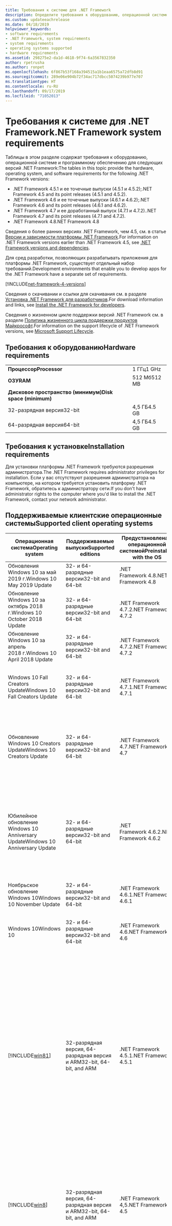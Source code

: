 ```yaml
---
title: Требования к системе для .NET Framework
description: Определите требования к оборудованию, операционной системе и программному обеспечению для установки .NET Framework 4.5 и более поздних версий.
ms.custom: updateeachrelease
ms.date: 04/18/2019
helpviewer_keywords:
- software requirements
- .NET Framework, system requirements
- system requirements
- operating systems supported
- hardware requirements
ms.assetid: 298275e2-da1d-4618-9f74-6a3567832350
author: rpetrusha
ms.author: ronpet
ms.openlocfilehash: 6f867b53f168a394515a1b1eaa6575a72dfb8d91
ms.sourcegitcommit: 289e06e904b72f34ac717dbcc5074239b977e707
ms.translationtype: HT
ms.contentlocale: ru-RU
ms.lasthandoff: 09/17/2019
ms.locfileid: "71052013"
---
```

# <a name="net-framework-system-requirements"></a><span data-ttu-id="fc398-103">Требования к системе для .NET Framework</span><span class="sxs-lookup"><span data-stu-id="fc398-103">.NET Framework system requirements</span></span>

<span data-ttu-id="fc398-104">Таблицы в этом разделе содержат требования к оборудованию, операционной системе и программному обеспечению для следующих версий .NET Framework:</span><span class="sxs-lookup"><span data-stu-id="fc398-104">The tables in this topic provide the hardware, operating system, and software requirements for the following .NET Framework versions:</span></span>

- <span data-ttu-id="fc398-105">.NET Framework 4.5.1 и ее точечные выпуски (4.5.1 и 4.5.2);</span><span class="sxs-lookup"><span data-stu-id="fc398-105">.NET Framework 4.5 and its point releases (4.5.1 and 4.5.2).</span></span>
- <span data-ttu-id="fc398-106">.NET Framework 4.6 и ее точечные выпуски (4.6.1 и 4.6.2);</span><span class="sxs-lookup"><span data-stu-id="fc398-106">.NET Framework 4.6 and its point releases (4.6.1 and 4.6.2).</span></span>
- <span data-ttu-id="fc398-107">.NET Framework 4.7 и ее доработанный выпуск (4.7.1 и 4.7.2).</span><span class="sxs-lookup"><span data-stu-id="fc398-107">.NET Framework 4.7 and its point releases (4.7.1 and 4.7.2).</span></span>
- <span data-ttu-id="fc398-108">.NET Framework 4.8</span><span class="sxs-lookup"><span data-stu-id="fc398-108">.NET Framework 4.8</span></span>

<span data-ttu-id="fc398-109">Сведения о более ранних версиях .NET Framework, чем 4.5, см. в статье [Версии и зависимости платформы .NET Framework](../migration-guide/versions-and-dependencies.md).</span><span class="sxs-lookup"><span data-stu-id="fc398-109">For information on .NET Framework versions earlier than .NET Framework 4.5, see [.NET Framework versions and dependencies](../migration-guide/versions-and-dependencies.md).</span></span>

<span data-ttu-id="fc398-110">Для сред разработки, позволяющих разрабатывать приложения для платформы .NET Framework, существует отдельный набор требований.</span><span class="sxs-lookup"><span data-stu-id="fc398-110">Development environments that enable you to develop apps for the .NET Framework have a separate set of requirements.</span></span>

[!INCLUDE[net-framework-4-versions](../../../includes/net-framework-4x-versions.md)]

<span data-ttu-id="fc398-111">Сведения о скачивании и ссылки для скачивания см. в разделе [Установка .NET Framework для разработчиков](../install/guide-for-developers.md).</span><span class="sxs-lookup"><span data-stu-id="fc398-111">For download information and links, see [Install the .NET Framework for developers](../install/guide-for-developers.md).</span></span>

<span data-ttu-id="fc398-112">Сведения о жизненном цикле поддержки версий .NET Framework см. в разделе [Политика жизненного цикла поддержки продуктов Майкрософт](https://support.microsoft.com/lifecycle/search?sort=PN&alpha=Microsoft%20.NET%20Framework&Filter=FilterNO).</span><span class="sxs-lookup"><span data-stu-id="fc398-112">For information on the support lifecycle of .NET Framework versions, see [Microsoft Support Lifecycle](https://support.microsoft.com/lifecycle/search?sort=PN&alpha=Microsoft%20.NET%20Framework&Filter=FilterNO).</span></span>

## <a name="hardware-requirements"></a><span data-ttu-id="fc398-113">Требования к оборудованию</span><span class="sxs-lookup"><span data-stu-id="fc398-113">Hardware requirements</span></span>

|                          |        |
| ------------------------ | ------ |
| <span data-ttu-id="fc398-114">**Процессор**</span><span class="sxs-lookup"><span data-stu-id="fc398-114">**Processor**</span></span>            | <span data-ttu-id="fc398-115">1 ГГц</span><span class="sxs-lookup"><span data-stu-id="fc398-115">1 GHz</span></span>  |
| <span data-ttu-id="fc398-116">**ОЗУ**</span><span class="sxs-lookup"><span data-stu-id="fc398-116">**RAM**</span></span>                  | <span data-ttu-id="fc398-117">512 Мб</span><span class="sxs-lookup"><span data-stu-id="fc398-117">512 MB</span></span> |
| <span data-ttu-id="fc398-118">**Дисковое пространство (минимум)**</span><span class="sxs-lookup"><span data-stu-id="fc398-118">**Disk space (minimum)**</span></span> |        |
| <span data-ttu-id="fc398-119">32-разрядная версия</span><span class="sxs-lookup"><span data-stu-id="fc398-119">32-bit</span></span>                   | <span data-ttu-id="fc398-120">4,5 ГБ</span><span class="sxs-lookup"><span data-stu-id="fc398-120">4.5 GB</span></span> |
| <span data-ttu-id="fc398-121">64-разрядная версия</span><span class="sxs-lookup"><span data-stu-id="fc398-121">64-bit</span></span>                   | <span data-ttu-id="fc398-122">4,5 ГБ</span><span class="sxs-lookup"><span data-stu-id="fc398-122">4.5 GB</span></span> |

## <a name="installation-requirements"></a><span data-ttu-id="fc398-123">Требования к установке</span><span class="sxs-lookup"><span data-stu-id="fc398-123">Installation requirements</span></span>

<span data-ttu-id="fc398-124">Для установки платформы .NET Framework требуются разрешения администратора.</span><span class="sxs-lookup"><span data-stu-id="fc398-124">The .NET Framework requires administrator privileges for installation.</span></span> <span data-ttu-id="fc398-125">Если у вас отсутствуют разрешения администратора на компьютере, на котором требуется установить платформу .NET Framework, обратитесь к администратору сети.</span><span class="sxs-lookup"><span data-stu-id="fc398-125">If you don't have administrator rights to the computer where you'd like to install the .NET Framework, contact your network administrator.</span></span>

## <a name="supported-client-operating-systems"></a><span data-ttu-id="fc398-126">Поддерживаемые клиентские операционные системы</span><span class="sxs-lookup"><span data-stu-id="fc398-126">Supported client operating systems</span></span>

| <span data-ttu-id="fc398-127">Операционная система</span><span class="sxs-lookup"><span data-stu-id="fc398-127">Operating system</span></span> | <span data-ttu-id="fc398-128">Поддерживаемые выпуски</span><span class="sxs-lookup"><span data-stu-id="fc398-128">Supported editions</span></span> | <span data-ttu-id="fc398-129">Предустановлена с операционной системой</span><span class="sxs-lookup"><span data-stu-id="fc398-129">Preinstalled with the OS</span></span> | <span data-ttu-id="fc398-130">Может устанавливаться отдельно</span><span class="sxs-lookup"><span data-stu-id="fc398-130">Installable separately</span></span> |
| ---------------- | ------------------ | ------------------------ | ---------------------- |
| <span data-ttu-id="fc398-131">Обновления Windows 10 за май 2019 г.</span><span class="sxs-lookup"><span data-stu-id="fc398-131">Windows 10 May 2019 Update</span></span> | <span data-ttu-id="fc398-132">32- и 64-разрядные версии</span><span class="sxs-lookup"><span data-stu-id="fc398-132">32-bit and 64-bit</span></span> | <span data-ttu-id="fc398-133">.NET Framework 4.8</span><span class="sxs-lookup"><span data-stu-id="fc398-133">.NET Framework 4.8</span></span> | -- |
| <span data-ttu-id="fc398-134">Обновление Windows 10 за октябрь 2018 г.</span><span class="sxs-lookup"><span data-stu-id="fc398-134">Windows 10 October 2018 Update</span></span> | <span data-ttu-id="fc398-135">32- и 64-разрядные версии</span><span class="sxs-lookup"><span data-stu-id="fc398-135">32-bit and 64-bit</span></span> | <span data-ttu-id="fc398-136">.NET Framework 4.7.2</span><span class="sxs-lookup"><span data-stu-id="fc398-136">.NET Framework 4.7.2</span></span> | <span data-ttu-id="fc398-137">.NET Framework 4.8</span><span class="sxs-lookup"><span data-stu-id="fc398-137">.NET Framework 4.8</span></span> |
| <span data-ttu-id="fc398-138">Обновление Windows 10 за апрель 2018 г.</span><span class="sxs-lookup"><span data-stu-id="fc398-138">Windows 10 April 2018 Update</span></span> | <span data-ttu-id="fc398-139">32- и 64-разрядные версии</span><span class="sxs-lookup"><span data-stu-id="fc398-139">32-bit and 64-bit</span></span> | <span data-ttu-id="fc398-140">.NET Framework 4.7.2</span><span class="sxs-lookup"><span data-stu-id="fc398-140">.NET Framework 4.7.2</span></span> |<span data-ttu-id="fc398-141">.NET Framework 4.8</span><span class="sxs-lookup"><span data-stu-id="fc398-141">.NET Framework 4.8</span></span>|
| <span data-ttu-id="fc398-142">Windows 10 Fall Creators Update</span><span class="sxs-lookup"><span data-stu-id="fc398-142">Windows 10 Fall Creators Update</span></span> | <span data-ttu-id="fc398-143">32- и 64-разрядные версии</span><span class="sxs-lookup"><span data-stu-id="fc398-143">32-bit and 64-bit</span></span> | <span data-ttu-id="fc398-144">.NET Framework 4.7.1</span><span class="sxs-lookup"><span data-stu-id="fc398-144">.NET Framework 4.7.1</span></span> | <span data-ttu-id="fc398-145">.NET Framework 4.7.2</span><span class="sxs-lookup"><span data-stu-id="fc398-145">.NET Framework 4.7.2</span></span><br/><br/><span data-ttu-id="fc398-146">.NET Framework 4.8</span><span class="sxs-lookup"><span data-stu-id="fc398-146">.NET Framework 4.8</span></span> |
| <span data-ttu-id="fc398-147">Обновление Windows 10 Creators Update</span><span class="sxs-lookup"><span data-stu-id="fc398-147">Windows 10 Creators Update</span></span> | <span data-ttu-id="fc398-148">32- и 64-разрядные версии</span><span class="sxs-lookup"><span data-stu-id="fc398-148">32-bit and 64-bit</span></span> | <span data-ttu-id="fc398-149">.NET Framework 4.7</span><span class="sxs-lookup"><span data-stu-id="fc398-149">.NET Framework 4.7</span></span> | <span data-ttu-id="fc398-150">.NET Framework 4.7.1</span><span class="sxs-lookup"><span data-stu-id="fc398-150">.NET Framework 4.7.1</span></span><br/><br/><span data-ttu-id="fc398-151">.NET Framework 4.7.2</span><span class="sxs-lookup"><span data-stu-id="fc398-151">.NET Framework 4.7.2</span></span><br/><br/><span data-ttu-id="fc398-152">.NET Framework 4.8</span><span class="sxs-lookup"><span data-stu-id="fc398-152">.NET Framework 4.8</span></span> |
| <span data-ttu-id="fc398-153">Юбилейное обновление Windows 10 Anniversary Update</span><span class="sxs-lookup"><span data-stu-id="fc398-153">Windows 10 Anniversary Update</span></span> | <span data-ttu-id="fc398-154">32- и 64-разрядные версии</span><span class="sxs-lookup"><span data-stu-id="fc398-154">32-bit and 64-bit</span></span> | <span data-ttu-id="fc398-155">.NET Framework 4.6.2</span><span class="sxs-lookup"><span data-stu-id="fc398-155">.NET Framework 4.6.2</span></span> |<span data-ttu-id="fc398-156">.NET Framework 4.7</span><span class="sxs-lookup"><span data-stu-id="fc398-156">.NET Framework 4.7</span></span><br/><br/><span data-ttu-id="fc398-157">.NET Framework 4.7.1</span><span class="sxs-lookup"><span data-stu-id="fc398-157">.NET Framework 4.7.1</span></span><br/><br/><span data-ttu-id="fc398-158">.NET Framework 4.7.2</span><span class="sxs-lookup"><span data-stu-id="fc398-158">.NET Framework 4.7.2</span></span><br/><br/><span data-ttu-id="fc398-159">.NET Framework 4.8</span><span class="sxs-lookup"><span data-stu-id="fc398-159">.NET Framework 4.8</span></span>  |
| <span data-ttu-id="fc398-160">Ноябрьское обновление Windows 10</span><span class="sxs-lookup"><span data-stu-id="fc398-160">Windows 10 November Update</span></span> | <span data-ttu-id="fc398-161">32- и 64-разрядные версии</span><span class="sxs-lookup"><span data-stu-id="fc398-161">32-bit and 64-bit</span></span> | <span data-ttu-id="fc398-162">.NET Framework 4.6.1</span><span class="sxs-lookup"><span data-stu-id="fc398-162">.NET Framework 4.6.1</span></span> | <span data-ttu-id="fc398-163">.NET Framework 4.6.2</span><span class="sxs-lookup"><span data-stu-id="fc398-163">.NET Framework 4.6.2</span></span> |
| <span data-ttu-id="fc398-164">Windows 10</span><span class="sxs-lookup"><span data-stu-id="fc398-164">Windows 10</span></span> | <span data-ttu-id="fc398-165">32- и 64-разрядные версии</span><span class="sxs-lookup"><span data-stu-id="fc398-165">32-bit and 64-bit</span></span> | <span data-ttu-id="fc398-166">.NET Framework 4.6</span><span class="sxs-lookup"><span data-stu-id="fc398-166">.NET Framework 4.6</span></span> | <span data-ttu-id="fc398-167">.NET Framework 4.6.1</span><span class="sxs-lookup"><span data-stu-id="fc398-167">.NET Framework 4.6.1</span></span> <br/><br/> <span data-ttu-id="fc398-168">.NET Framework 4.6.2</span><span class="sxs-lookup"><span data-stu-id="fc398-168">.NET Framework 4.6.2</span></span> |
| [!INCLUDE[win81](../../../includes/win81-md.md)] | <span data-ttu-id="fc398-169">32-разрядная версия, 64-разрядная версия и ARM</span><span class="sxs-lookup"><span data-stu-id="fc398-169">32-bit, 64-bit, and ARM</span></span> | <span data-ttu-id="fc398-170">.NET Framework 4.5.1</span><span class="sxs-lookup"><span data-stu-id="fc398-170">.NET Framework 4.5.1</span></span> | <span data-ttu-id="fc398-171">.NET Framework 4.5.2</span><span class="sxs-lookup"><span data-stu-id="fc398-171">.NET Framework 4.5.2</span></span><br /><br /> <span data-ttu-id="fc398-172">.NET Framework 4.6</span><span class="sxs-lookup"><span data-stu-id="fc398-172">.NET Framework 4.6</span></span><br /><br /> <span data-ttu-id="fc398-173">.NET Framework 4.6.1</span><span class="sxs-lookup"><span data-stu-id="fc398-173">.NET Framework 4.6.1</span></span><br /><br /> <span data-ttu-id="fc398-174">.NET Framework 4.6.2</span><span class="sxs-lookup"><span data-stu-id="fc398-174">.NET Framework 4.6.2</span></span><br /><br /><span data-ttu-id="fc398-175">.NET Framework 4.7</span><span class="sxs-lookup"><span data-stu-id="fc398-175">.NET Framework 4.7</span></span><br/><br/><span data-ttu-id="fc398-176">.NET Framework 4.7.1</span><span class="sxs-lookup"><span data-stu-id="fc398-176">.NET Framework 4.7.1</span></span><br/><br/><span data-ttu-id="fc398-177">.NET Framework 4.7.2</span><span class="sxs-lookup"><span data-stu-id="fc398-177">.NET Framework 4.7.2</span></span><br/><br/><span data-ttu-id="fc398-178">.NET Framework 4.8</span><span class="sxs-lookup"><span data-stu-id="fc398-178">.NET Framework 4.8</span></span> |
| [!INCLUDE[win8](../../../includes/win8-md.md)] | <span data-ttu-id="fc398-179">32-разрядная версия, 64-разрядная версия и ARM</span><span class="sxs-lookup"><span data-stu-id="fc398-179">32-bit, 64-bit, and ARM</span></span> | <span data-ttu-id="fc398-180">.NET Framework 4,5</span><span class="sxs-lookup"><span data-stu-id="fc398-180">.NET Framework 4.5</span></span> | <span data-ttu-id="fc398-181">.NET Framework 4.5.1</span><span class="sxs-lookup"><span data-stu-id="fc398-181">.NET Framework 4.5.1</span></span><br /><br /><span data-ttu-id="fc398-182">.NET Framework 4.5.2</span><span class="sxs-lookup"><span data-stu-id="fc398-182">.NET Framework 4.5.2</span></span><br /><br /> <span data-ttu-id="fc398-183">.NET Framework 4.6</span><span class="sxs-lookup"><span data-stu-id="fc398-183">.NET Framework 4.6</span></span><br /><br /> <span data-ttu-id="fc398-184">.NET Framework 4.6.1</span><span class="sxs-lookup"><span data-stu-id="fc398-184">.NET Framework 4.6.1</span></span> |
| <span data-ttu-id="fc398-185">Windows 7 SP1</span><span class="sxs-lookup"><span data-stu-id="fc398-185">Windows 7 SP1</span></span>|<span data-ttu-id="fc398-186">32- и 64-разрядные версии</span><span class="sxs-lookup"><span data-stu-id="fc398-186">32-bit and 64-bit</span></span> | -- | <span data-ttu-id="fc398-187">.NET Framework 4</span><span class="sxs-lookup"><span data-stu-id="fc398-187">.NET Framework 4</span></span><br /><br /> <span data-ttu-id="fc398-188">.NET Framework 4,5</span><span class="sxs-lookup"><span data-stu-id="fc398-188">.NET Framework 4.5</span></span><br /><br /> <span data-ttu-id="fc398-189">.NET Framework 4.5.1</span><span class="sxs-lookup"><span data-stu-id="fc398-189">.NET Framework 4.5.1</span></span><br /><br /> <span data-ttu-id="fc398-190">.NET Framework 4.5.2</span><span class="sxs-lookup"><span data-stu-id="fc398-190">.NET Framework 4.5.2</span></span><br /><br /> <span data-ttu-id="fc398-191">.NET Framework 4.6</span><span class="sxs-lookup"><span data-stu-id="fc398-191">.NET Framework 4.6</span></span><br /><br /> <span data-ttu-id="fc398-192">.NET Framework 4.6.1</span><span class="sxs-lookup"><span data-stu-id="fc398-192">.NET Framework 4.6.1</span></span><br /><br /> <span data-ttu-id="fc398-193">.NET Framework 4.6.2</span><span class="sxs-lookup"><span data-stu-id="fc398-193">.NET Framework 4.6.2</span></span><br /><br /><span data-ttu-id="fc398-194">.NET Framework 4.7</span><span class="sxs-lookup"><span data-stu-id="fc398-194">.NET Framework 4.7</span></span><br/><br/><span data-ttu-id="fc398-195">.NET Framework 4.7.1</span><span class="sxs-lookup"><span data-stu-id="fc398-195">.NET Framework 4.7.1</span></span><br/><br/><span data-ttu-id="fc398-196">.NET Framework 4.7.2</span><span class="sxs-lookup"><span data-stu-id="fc398-196">.NET Framework 4.7.2</span></span><br/><br/><span data-ttu-id="fc398-197">.NET Framework 4.8</span><span class="sxs-lookup"><span data-stu-id="fc398-197">.NET Framework 4.8</span></span> |
| <span data-ttu-id="fc398-198">Windows Vista SP2</span><span class="sxs-lookup"><span data-stu-id="fc398-198">Windows Vista SP2</span></span>|<span data-ttu-id="fc398-199">32- и 64-разрядные версии</span><span class="sxs-lookup"><span data-stu-id="fc398-199">32-bit and 64-bit</span></span> | -- | <span data-ttu-id="fc398-200">.NET Framework 4</span><span class="sxs-lookup"><span data-stu-id="fc398-200">.NET Framework 4</span></span><br /><br /> <span data-ttu-id="fc398-201">.NET Framework 4,5</span><span class="sxs-lookup"><span data-stu-id="fc398-201">.NET Framework 4.5</span></span><br /><br /> <span data-ttu-id="fc398-202">.NET Framework 4.5.1</span><span class="sxs-lookup"><span data-stu-id="fc398-202">.NET Framework 4.5.1</span></span><br /><br /> <span data-ttu-id="fc398-203">.NET Framework 4.5.2</span><span class="sxs-lookup"><span data-stu-id="fc398-203">.NET Framework 4.5.2</span></span><br /><br /> <span data-ttu-id="fc398-204">.NET Framework 4.6</span><span class="sxs-lookup"><span data-stu-id="fc398-204">.NET Framework 4.6</span></span> |
| <span data-ttu-id="fc398-205">Windows XP</span><span class="sxs-lookup"><span data-stu-id="fc398-205">Windows XP</span></span> |<span data-ttu-id="fc398-206">32- и 64-разрядные версии</span><span class="sxs-lookup"><span data-stu-id="fc398-206">32-bit and 64-bit</span></span> | -- | <span data-ttu-id="fc398-207">.NET Framework 4</span><span class="sxs-lookup"><span data-stu-id="fc398-207">.NET Framework 4</span></span> |

 <span data-ttu-id="fc398-208">**Примечания.**</span><span class="sxs-lookup"><span data-stu-id="fc398-208">**Notes:**</span></span>

- <span data-ttu-id="fc398-209">В системах Windows 7 платформе .NET Framework требуется пакет обновления 1 (SP1) для Windows 7.</span><span class="sxs-lookup"><span data-stu-id="fc398-209">On Windows 7 systems, the .NET Framework requires Windows 7 SP1.</span></span> <span data-ttu-id="fc398-210">Если вы используете Windows 7 и еще не установили пакет обновления 1 (SP1), это необходимо сделать перед установкой платформы .NET Framework.</span><span class="sxs-lookup"><span data-stu-id="fc398-210">If you're on Windows 7 and haven't yet installed Service Pack 1, you need to do so before installing the .NET Framework.</span></span>

- <span data-ttu-id="fc398-211">.NET Framework 4.5 поддерживается в среде предустановки Windows.</span><span class="sxs-lookup"><span data-stu-id="fc398-211">.NET Framework 4.5 is supported on the Windows Preinstallation Environment (Windows PE).</span></span> <span data-ttu-id="fc398-212">(за исключением некоторых функций).</span><span class="sxs-lookup"><span data-stu-id="fc398-212">Not all features are supported on Windows PE.</span></span>

- <span data-ttu-id="fc398-213">.NET Framework 4 также поддерживает платформу IA64.</span><span class="sxs-lookup"><span data-stu-id="fc398-213">.NET Framework 4 also supports the IA64 platform.</span></span>

- <span data-ttu-id="fc398-214">Для обеспечения оптимального уровня совместимости и безопасности на всех платформах рекомендуется установить последнюю версию пакета обновления Windows и все критические обновления, доступные на [веб-сайте Центра обновления Windows](https://go.microsoft.com/fwlink/?LinkId=168461).</span><span class="sxs-lookup"><span data-stu-id="fc398-214">For all platforms, we recommend that you upgrade to the latest Windows Service Pack and install critical updates available from the [Windows Update website](https://go.microsoft.com/fwlink/?LinkId=168461) to ensure the best compatibility and security.</span></span>

- <span data-ttu-id="fc398-215">В 64-разрядных операционных системах платформа .NET Framework поддерживает как среду WOW64 (32-разрядная обработка на 64-разрядном компьютере), так и собственную 64-разрядную обработку.</span><span class="sxs-lookup"><span data-stu-id="fc398-215">On 64-bit operating systems, the .NET Framework supports both WOW64 (32-bit processing on a 64-bit machine) and| native 64-bit processing.</span></span>

## <a name="supported-server-operating-systems"></a><span data-ttu-id="fc398-216">Поддерживаемые серверные операционные системы</span><span class="sxs-lookup"><span data-stu-id="fc398-216">Supported server operating systems</span></span>

| <span data-ttu-id="fc398-217">Операционная система</span><span class="sxs-lookup"><span data-stu-id="fc398-217">Operating system</span></span> | <span data-ttu-id="fc398-218">Поддерживаемые выпуски</span><span class="sxs-lookup"><span data-stu-id="fc398-218">Supported editions</span></span> | <span data-ttu-id="fc398-219">Предустановлена с операционной системой</span><span class="sxs-lookup"><span data-stu-id="fc398-219">Preinstalled with the OS</span></span> | <span data-ttu-id="fc398-220">Может устанавливаться отдельно</span><span class="sxs-lookup"><span data-stu-id="fc398-220">Installable separately</span></span> |
| ---------------- | ------------------ | ------------------------ | ---------------------- |
| <span data-ttu-id="fc398-221">Windows Server 2019</span><span class="sxs-lookup"><span data-stu-id="fc398-221">Windows Server 2019</span></span> | <span data-ttu-id="fc398-222">64-разрядная версия</span><span class="sxs-lookup"><span data-stu-id="fc398-222">64-bit</span></span> | <span data-ttu-id="fc398-223">.NET Framework 4.7.2</span><span class="sxs-lookup"><span data-stu-id="fc398-223">.NET Framework 4.7.2</span></span> | <span data-ttu-id="fc398-224">.NET Framework 4.8</span><span class="sxs-lookup"><span data-stu-id="fc398-224">.NET Framework 4.8</span></span> |
| <span data-ttu-id="fc398-225">Windows Server, версия 1809</span><span class="sxs-lookup"><span data-stu-id="fc398-225">Windows Server, version 1809</span></span> | <span data-ttu-id="fc398-226">64-разрядная версия</span><span class="sxs-lookup"><span data-stu-id="fc398-226">64-bit</span></span> | <span data-ttu-id="fc398-227">.NET Framework 4.7.2</span><span class="sxs-lookup"><span data-stu-id="fc398-227">.NET Framework 4.7.2</span></span> | <span data-ttu-id="fc398-228">.NET Framework 4.8</span><span class="sxs-lookup"><span data-stu-id="fc398-228">.NET Framework 4.8</span></span> |
| <span data-ttu-id="fc398-229">Windows Server, версия 1803</span><span class="sxs-lookup"><span data-stu-id="fc398-229">Windows Server, version 1803</span></span> | <span data-ttu-id="fc398-230">64-разрядная версия</span><span class="sxs-lookup"><span data-stu-id="fc398-230">64-bit</span></span> | <span data-ttu-id="fc398-231">.NET Framework 4.7.2</span><span class="sxs-lookup"><span data-stu-id="fc398-231">.NET Framework 4.7.2</span></span> | <span data-ttu-id="fc398-232">.NET Framework 4.8</span><span class="sxs-lookup"><span data-stu-id="fc398-232">.NET Framework 4.8</span></span> |
| <span data-ttu-id="fc398-233">Windows Server, версия 1709</span><span class="sxs-lookup"><span data-stu-id="fc398-233">Windows Server, version 1709</span></span> | <span data-ttu-id="fc398-234">64-разрядная версия</span><span class="sxs-lookup"><span data-stu-id="fc398-234">64-bit</span></span> | <span data-ttu-id="fc398-235">.NET Framework 4.7.1</span><span class="sxs-lookup"><span data-stu-id="fc398-235">.NET Framework 4.7.1</span></span> | <span data-ttu-id="fc398-236">.NET Framework 4.7.2</span><span class="sxs-lookup"><span data-stu-id="fc398-236">.NET Framework 4.7.2</span></span>|
| <span data-ttu-id="fc398-237">Windows Server 2016</span><span class="sxs-lookup"><span data-stu-id="fc398-237">Windows Server 2016</span></span> | <span data-ttu-id="fc398-238">64-разрядная версия</span><span class="sxs-lookup"><span data-stu-id="fc398-238">64-bit</span></span> | <span data-ttu-id="fc398-239">.NET Framework 4.6.2</span><span class="sxs-lookup"><span data-stu-id="fc398-239">.NET Framework 4.6.2</span></span> | <span data-ttu-id="fc398-240">.NET Framework 4.7</span><span class="sxs-lookup"><span data-stu-id="fc398-240">.NET Framework 4.7</span></span><br/><br/> <span data-ttu-id="fc398-241">.NET Framework 4.7.1</span><span class="sxs-lookup"><span data-stu-id="fc398-241">.NET Framework 4.7.1</span></span><br/><br/><span data-ttu-id="fc398-242">.NET Framework 4.7.2</span><span class="sxs-lookup"><span data-stu-id="fc398-242">.NET Framework 4.7.2</span></span><br/><br/><span data-ttu-id="fc398-243">.NET Framework 4.8</span><span class="sxs-lookup"><span data-stu-id="fc398-243">.NET Framework 4.8</span></span> |
| <span data-ttu-id="fc398-244">Windows Server 2012 R2</span><span class="sxs-lookup"><span data-stu-id="fc398-244">Windows Server 2012 R2</span></span> | <span data-ttu-id="fc398-245">64-разрядная версия</span><span class="sxs-lookup"><span data-stu-id="fc398-245">64-bit</span></span> | <span data-ttu-id="fc398-246">.NET Framework 4.5.1</span><span class="sxs-lookup"><span data-stu-id="fc398-246">.NET Framework 4.5.1</span></span> | <span data-ttu-id="fc398-247">.NET Framework 4.5.2</span><span class="sxs-lookup"><span data-stu-id="fc398-247">.NET Framework 4.5.2</span></span><br /><br /> <span data-ttu-id="fc398-248">.NET Framework 4.6</span><span class="sxs-lookup"><span data-stu-id="fc398-248">.NET Framework 4.6</span></span><br /><br /> <span data-ttu-id="fc398-249">.NET Framework 4.6.1</span><span class="sxs-lookup"><span data-stu-id="fc398-249">.NET Framework 4.6.1</span></span><br /><br /> <span data-ttu-id="fc398-250">.NET Framework 4.6.2</span><span class="sxs-lookup"><span data-stu-id="fc398-250">.NET Framework 4.6.2</span></span><br /><br /><span data-ttu-id="fc398-251">.NET Framework 4.7</span><span class="sxs-lookup"><span data-stu-id="fc398-251">.NET Framework 4.7</span></span><br/><br/> <span data-ttu-id="fc398-252">.NET Framework 4.7.1</span><span class="sxs-lookup"><span data-stu-id="fc398-252">.NET Framework 4.7.1</span></span><br/><br/><span data-ttu-id="fc398-253">.NET Framework 4.7.2</span><span class="sxs-lookup"><span data-stu-id="fc398-253">.NET Framework 4.7.2</span></span><br/><br/><span data-ttu-id="fc398-254">.NET Framework 4.8</span><span class="sxs-lookup"><span data-stu-id="fc398-254">.NET Framework 4.8</span></span> |
| <span data-ttu-id="fc398-255">Windows Server 2012 (64-разрядный выпуск)</span><span class="sxs-lookup"><span data-stu-id="fc398-255">Windows Server 2012 (64-bit edition)</span></span> | <span data-ttu-id="fc398-256">64-разрядная версия</span><span class="sxs-lookup"><span data-stu-id="fc398-256">64-bit</span></span>| <span data-ttu-id="fc398-257">.NET Framework 4,5</span><span class="sxs-lookup"><span data-stu-id="fc398-257">.NET Framework 4.5</span></span> | <span data-ttu-id="fc398-258">.NET Framework 4.5.1</span><span class="sxs-lookup"><span data-stu-id="fc398-258">.NET Framework 4.5.1</span></span><br /><br /> <span data-ttu-id="fc398-259">.NET Framework 4.5.2</span><span class="sxs-lookup"><span data-stu-id="fc398-259">.NET Framework 4.5.2</span></span><br /><br /> <span data-ttu-id="fc398-260">.NET Framework 4.6</span><span class="sxs-lookup"><span data-stu-id="fc398-260">.NET Framework 4.6</span></span><br /><br /> <span data-ttu-id="fc398-261">.NET Framework 4.6.1</span><span class="sxs-lookup"><span data-stu-id="fc398-261">.NET Framework 4.6.1</span></span><br /><br /> <span data-ttu-id="fc398-262">.NET Framework 4.6.2</span><span class="sxs-lookup"><span data-stu-id="fc398-262">.NET Framework 4.6.2</span></span><br /><br /><span data-ttu-id="fc398-263">.NET Framework 4.7</span><span class="sxs-lookup"><span data-stu-id="fc398-263">.NET Framework 4.7</span></span><br/><br/><span data-ttu-id="fc398-264">.NET Framework 4.7.1</span><span class="sxs-lookup"><span data-stu-id="fc398-264">.NET Framework 4.7.1</span></span><br/><br/><span data-ttu-id="fc398-265">.NET Framework 4.7.2</span><span class="sxs-lookup"><span data-stu-id="fc398-265">.NET Framework 4.7.2</span></span><br/><br/><span data-ttu-id="fc398-266">.NET Framework 4.8</span><span class="sxs-lookup"><span data-stu-id="fc398-266">.NET Framework 4.8</span></span> |
| <span data-ttu-id="fc398-267">Windows Server 2008 R2 с пакетом обновления 1 (SP1)</span><span class="sxs-lookup"><span data-stu-id="fc398-267">Windows Server 2008 R2 SP1</span></span>|<span data-ttu-id="fc398-268">64-разрядная версия</span><span class="sxs-lookup"><span data-stu-id="fc398-268">64-bit</span></span> | -- | <span data-ttu-id="fc398-269">.NET Framework 4</span><span class="sxs-lookup"><span data-stu-id="fc398-269">.NET Framework 4</span></span><br /><br /> <span data-ttu-id="fc398-270">.NET Framework 4,5</span><span class="sxs-lookup"><span data-stu-id="fc398-270">.NET Framework 4.5</span></span><br /><br /> <span data-ttu-id="fc398-271">.NET Framework 4.5.1</span><span class="sxs-lookup"><span data-stu-id="fc398-271">.NET Framework 4.5.1</span></span><br /><br /> <span data-ttu-id="fc398-272">.NET Framework 4.5.2</span><span class="sxs-lookup"><span data-stu-id="fc398-272">.NET Framework 4.5.2</span></span><br /><br /> <span data-ttu-id="fc398-273">.NET Framework 4.6</span><span class="sxs-lookup"><span data-stu-id="fc398-273">.NET Framework 4.6</span></span><br /><br /> <span data-ttu-id="fc398-274">.NET Framework 4.6.1</span><span class="sxs-lookup"><span data-stu-id="fc398-274">.NET Framework 4.6.1</span></span><br /><br /> <span data-ttu-id="fc398-275">.NET Framework 4.6.2</span><span class="sxs-lookup"><span data-stu-id="fc398-275">.NET Framework 4.6.2</span></span><br /><br /><span data-ttu-id="fc398-276">.NET Framework 4.7</span><span class="sxs-lookup"><span data-stu-id="fc398-276">.NET Framework 4.7</span></span><br/><br/><span data-ttu-id="fc398-277">.NET Framework 4.7.1</span><span class="sxs-lookup"><span data-stu-id="fc398-277">.NET Framework 4.7.1</span></span><br/><br/><span data-ttu-id="fc398-278">.NET Framework 4.7.2</span><span class="sxs-lookup"><span data-stu-id="fc398-278">.NET Framework 4.7.2</span></span><br/><br/><span data-ttu-id="fc398-279">.NET Framework 4.8</span><span class="sxs-lookup"><span data-stu-id="fc398-279">.NET Framework 4.8</span></span> |
| <span data-ttu-id="fc398-280">Windows Server 2008 SP2</span><span class="sxs-lookup"><span data-stu-id="fc398-280">Windows Server 2008 SP2</span></span>|<span data-ttu-id="fc398-281">32- и 64-разрядные версии</span><span class="sxs-lookup"><span data-stu-id="fc398-281">32-bit and 64-bit</span></span> | -- | <span data-ttu-id="fc398-282">.NET Framework 4</span><span class="sxs-lookup"><span data-stu-id="fc398-282">.NET Framework 4</span></span><br /><br /> <span data-ttu-id="fc398-283">.NET Framework 4,5</span><span class="sxs-lookup"><span data-stu-id="fc398-283">.NET Framework 4.5</span></span><br /><br /> <span data-ttu-id="fc398-284">.NET Framework 4.5.1</span><span class="sxs-lookup"><span data-stu-id="fc398-284">.NET Framework 4.5.1</span></span><br /><br /> <span data-ttu-id="fc398-285">.NET Framework 4.5.2</span><span class="sxs-lookup"><span data-stu-id="fc398-285">.NET Framework 4.5.2</span></span><br /><br /> <span data-ttu-id="fc398-286">.NET Framework 4.6</span><span class="sxs-lookup"><span data-stu-id="fc398-286">.NET Framework 4.6</span></span> |

 <span data-ttu-id="fc398-287">**Примечания.**</span><span class="sxs-lookup"><span data-stu-id="fc398-287">**Notes:**</span></span>

- [!INCLUDE[winserver8](../../../includes/winserver8-md.md)] <span data-ttu-id="fc398-288">включает .NET Framework 4.5, поэтому установка не требуется.</span><span class="sxs-lookup"><span data-stu-id="fc398-288">includes .NET Framework 4.5, so you don't have to install it separately.</span></span> <span data-ttu-id="fc398-289">Аналогичным образом [!INCLUDE[winblue_server_2](../../../includes/winblue-server-2-md.md)] включает .NET Framework 4.5.1.</span><span class="sxs-lookup"><span data-stu-id="fc398-289">Similarly, [!INCLUDE[winblue_server_2](../../../includes/winblue-server-2-md.md)] includes .NET Framework 4.5.1.</span></span>

- <span data-ttu-id="fc398-290">.NET Framework имеет ограниченную поддержку роли Server Core с Windows Server 2008 R2 с пакетом обновления 1 (SP1) или более поздней версии.</span><span class="sxs-lookup"><span data-stu-id="fc398-290">The .NET Framework has limited support for the Server Core Role with Windows Server 2008 R2 SP1 or later.</span></span> <span data-ttu-id="fc398-291">Список неподдерживаемых API см. в разделе [Функции Server Core в .NET](https://docs.microsoft.com/previous-versions//dd745015(v=vs.85)).</span><span class="sxs-lookup"><span data-stu-id="fc398-291">See [Server Core .NET Functionality](https://docs.microsoft.com/previous-versions//dd745015(v=vs.85)) for a list of unsupported APIs.</span></span>

- <span data-ttu-id="fc398-292">Платформа .NET Framework не поддерживается в Windows Server 2008 R2 for Itanium-Based Systems.</span><span class="sxs-lookup"><span data-stu-id="fc398-292">The .NET Framework isn't supported on Windows Server 2008 R2 for Itanium-Based Systems.</span></span>

- <span data-ttu-id="fc398-293">В Windows Server 2008 с пакетом обновления 2 (SP2) платформа .NET Framework не поддерживается в роли Server Core.</span><span class="sxs-lookup"><span data-stu-id="fc398-293">On Windows Server 2008 SP2, the .NET Framework is not supported in the Server Core Role.</span></span>

- <span data-ttu-id="fc398-294">Для обеспечения оптимального уровня совместимости и безопасности на всех платформах рекомендуется установить последнюю версию пакета обновления Windows и все критические обновления, доступные на [веб-сайте Центра обновления Windows](https://go.microsoft.com/fwlink/?LinkId=168461).</span><span class="sxs-lookup"><span data-stu-id="fc398-294">For all platforms, we recommend that you upgrade to the latest Windows Service Pack and critical updates available from the [Windows Update website](https://go.microsoft.com/fwlink/?LinkId=168461) to ensure the best compatibility and security.</span></span> <span data-ttu-id="fc398-295">В некоторых операционных системах может потребоваться установить последний пакет обновления Windows.</span><span class="sxs-lookup"><span data-stu-id="fc398-295">Installation of the latest Windows Service Pack may be required on some operating systems.</span></span>

- <span data-ttu-id="fc398-296">В 64-разрядных операционных системах платформа .NET Framework поддерживает как среду WOW64 (32-разрядная обработка на 64-разрядном компьютере), так и собственную 64-разрядную обработку.</span><span class="sxs-lookup"><span data-stu-id="fc398-296">On 64-bit operating systems, the .NET Framework supports both WOW64 (32-bit processing on a 64-bit machine) and native 64-bit processing.</span></span>

## <a name="see-also"></a><span data-ttu-id="fc398-297">См. также</span><span class="sxs-lookup"><span data-stu-id="fc398-297">See also</span></span>

- [<span data-ttu-id="fc398-298">Руководство по установке</span><span class="sxs-lookup"><span data-stu-id="fc398-298">Installation Guide</span></span>](../install/index.md)
- [<span data-ttu-id="fc398-299">Начало работы</span><span class="sxs-lookup"><span data-stu-id="fc398-299">Getting Started</span></span>](index.md)
- [<span data-ttu-id="fc398-300">Устранение неполадок с заблокированными установками и удалениями .NET Framework</span><span class="sxs-lookup"><span data-stu-id="fc398-300">Troubleshoot blocked .NET Framework installations and uninstallations</span></span>](../install/troubleshoot-blocked-installations-and-uninstallations.md)
